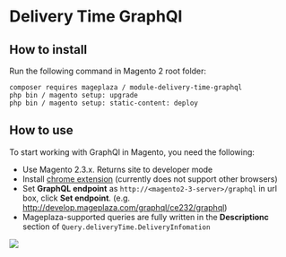 # Delivery Time GraphQl

## How to install
Run the following command in Magento 2 root folder:

```
composer requires mageplaza / module-delivery-time-graphql
php bin / magento setup: upgrade
php bin / magento setup: static-content: deploy
```

## How to use

To start working with GraphQl in Magento, you need the following:
- Use Magento 2.3.x. Returns site to developer mode
- Install [chrome extension](https://chrome.google.com/webstore/detail/chromeiql/fkkiamalmpiidkljmicmjfbieiclmeij?hl=en) (currently does not support other browsers)
- Set **GraphQL endpoint** as `http://<magento2-3-server>/graphql` in url box, click **Set endpoint**. (e.g. http://develop.mageplaza.com/graphql/ce232/graphql)
- Mageplaza-supported queries are fully written in the **Descriptionc** section of `Query.deliveryTime.DeliveryInfomation`

![](https://i.imgur.com/8OW0Y2G.png)
